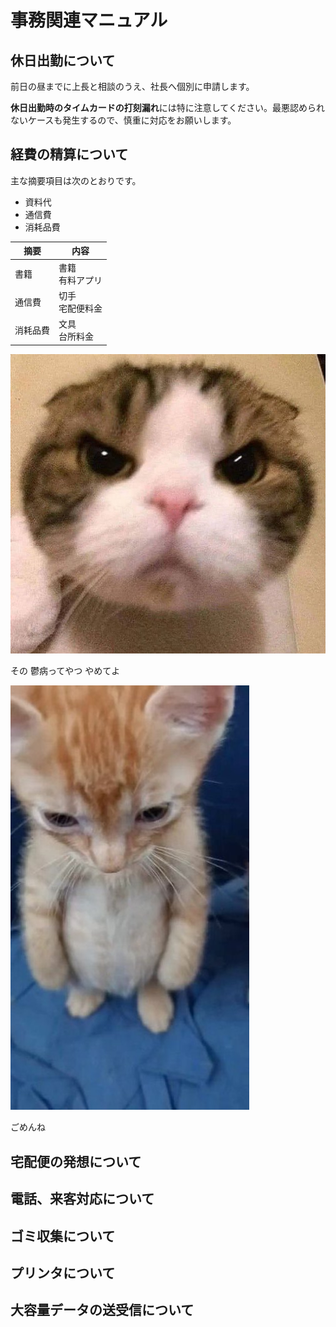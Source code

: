 # 事務関連マニュアル

## 休日出勤について

前日の昼までに上長と相談のうえ、社長へ個別に申請します。

**休日出勤時のタイムカードの打刻漏れ**には特に注意してください。最悪認められないケースも発生するので、慎重に対応をお願いします。

## 経費の精算について

主な摘要項目は次のとおりです。

- 資料代
- 通信費
- 消耗品費

| 摘要     | 内容               |
| -------- | ------------------ |
| 書籍     | 書籍<br>有料アプリ |
| 通信費   | 切手<br>宅配便料金 |
| 消耗品費 | 文具<br>台所料金   |

![cat](img/cat2.jpg)

その 鬱病ってやつ やめてよ

![utuCat](img/cat1.jpg)

ごめんね

## 宅配便の発想について

## 電話、来客対応について

## ゴミ収集について

## プリンタについて

## 大容量データの送受信について
